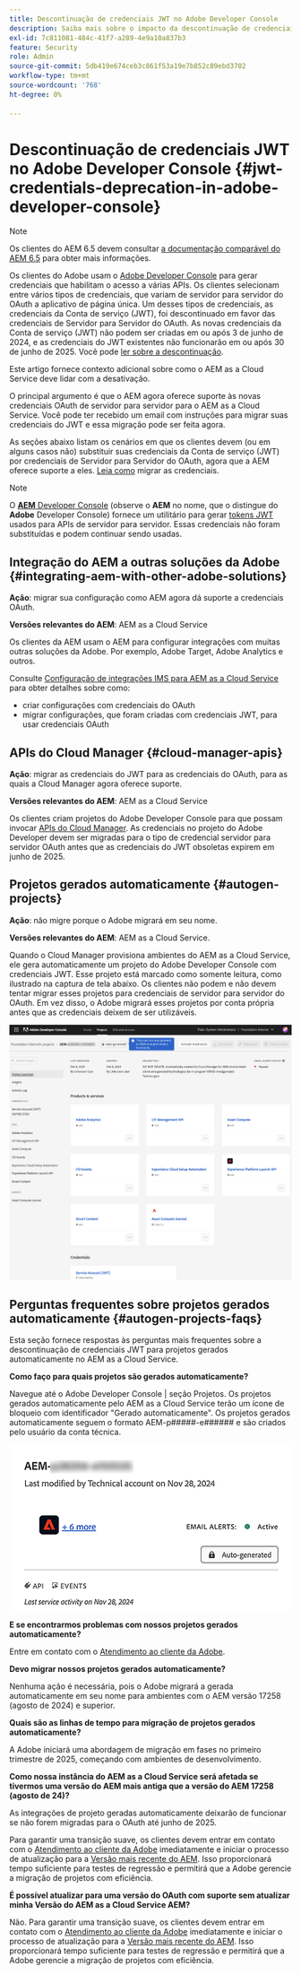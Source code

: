 ```yaml
---
title: Descontinuação de credenciais JWT no Adobe Developer Console
description: Saiba mais sobre o impacto da descontinuação de credenciais JWT no Adobe Developer Console no AEM.
exl-id: 7c811081-484c-41f7-a289-4e9a10a837b3
feature: Security
role: Admin
source-git-commit: 5db419e674ceb3c861f53a19e7b852c89ebd3702
workflow-type: tm+mt
source-wordcount: '768'
ht-degree: 0%

---
```


# Descontinuação de credenciais JWT no Adobe Developer Console {#jwt-credentials-deprecation-in-adobe-developer-console}

>[!NOTE]
>
>Os clientes do AEM 6.5 devem consultar [a documentação comparável do AEM 6.5](https://experienceleague.adobe.com/pt-br/docs/experience-manager-65/content/security/jwt-credentials-deprecation-in-adobe-developer-console) para obter mais informações.

Os clientes do Adobe usam o [Adobe Developer Console](https://developer.adobe.com/console) para gerar credenciais que habilitam o acesso a várias APIs. Os clientes selecionam entre vários tipos de credenciais, que variam de servidor para servidor do OAuth a aplicativo de página única. Um desses tipos de credenciais, as credenciais da Conta de serviço (JWT), foi descontinuado em favor das credenciais de Servidor para Servidor do OAuth. As novas credenciais da Conta de serviço (JWT) não podem ser criadas em ou após 3 de junho de 2024, e as credenciais do JWT existentes não funcionarão em ou após 30 de junho de 2025. Você pode [ler sobre a descontinuação](https://developer.adobe.com/developer-console/docs/guides/authentication/ServerToServerAuthentication/migration/).

Este artigo fornece contexto adicional sobre como o AEM as a Cloud Service deve lidar com a desativação.

O principal argumento é que o AEM agora oferece suporte às novas credenciais OAuth de servidor para servidor para o AEM as a Cloud Service. Você pode ter recebido um email com instruções para migrar suas credenciais do JWT e essa migração pode ser feita agora.

As seções abaixo listam os cenários em que os clientes devem (ou em alguns casos não) substituir suas credenciais da Conta de serviço (JWT) por credenciais de Servidor para Servidor do OAuth, agora que a AEM oferece suporte a eles. [Leia como](https://developer.adobe.com/developer-console/docs/guides/authentication/ServerToServerAuthentication/migration#migration-overview) migrar as credenciais.

>[!NOTE]
>
>O [**AEM** Developer Console](/help/implementing/developing/introduction/development-guidelines.md#crxde-lite-and-developer-console) (observe o **AEM** no nome, que o distingue do **Adobe** Developer Console) fornece um utilitário para gerar [tokens JWT](/help/implementing/developing/introduction/generating-access-tokens-for-server-side-apis.md) usados para APIs de servidor para servidor. Essas credenciais não foram substituídas e podem continuar sendo usadas.

## Integração do AEM a outras soluções da Adobe {#integrating-aem-with-other-adobe-solutions}

**Ação**: migrar sua configuração como AEM agora dá suporte a credenciais OAuth.

**Versões relevantes do AEM**: AEM as a Cloud Service

Os clientes da AEM usam o AEM para configurar integrações com muitas outras soluções da Adobe. Por exemplo, Adobe Target, Adobe Analytics e outros.

Consulte [Configuração de integrações IMS para AEM as a Cloud Service](/help/security/setting-up-ims-integrations-for-aem-as-a-cloud-service.md) para obter detalhes sobre como:

* criar configurações com credenciais do OAuth
* migrar configurações, que foram criadas com credenciais JWT, para usar credenciais OAuth

## APIs do Cloud Manager {#cloud-manager-apis}

**Ação**: migrar as credenciais do JWT para as credenciais do OAuth, para as quais a Cloud Manager agora oferece suporte.

**Versões relevantes do AEM**: AEM as a Cloud Service

Os clientes criam projetos do Adobe Developer Console para que possam invocar [APIs do Cloud Manager](https://developer.adobe.com/experience-cloud/cloud-manager/guides/getting-started/create-api-integration/). As credenciais no projeto do Adobe Developer devem ser migradas para o tipo de credencial servidor para servidor OAuth antes que as credenciais do JWT obsoletas expirem em junho de 2025.

## Projetos gerados automaticamente {#autogen-projects}

**Ação**: não migre porque o Adobe migrará em seu nome.

**Versões relevantes do AEM**: AEM as a Cloud Service.

Quando o Cloud Manager provisiona ambientes do AEM as a Cloud Service, ele gera automaticamente um projeto do Adobe Developer Console com credenciais JWT. Esse projeto está marcado como somente leitura, como ilustrado na captura de tela abaixo. Os clientes não podem e não devem tentar migrar esses projetos para credenciais de servidor para servidor do OAuth. Em vez disso, o Adobe migrará esses projetos por conta própria antes que as credenciais deixem de ser utilizáveis.

![Projetos gerados automaticamente](/help/security/assets/jwt-deprecation-autogen-projects.png)

## Perguntas frequentes sobre projetos gerados automaticamente {#autogen-projects-faqs}

Esta seção fornece respostas às perguntas mais frequentes sobre a descontinuação de credenciais JWT para projetos gerados automaticamente no AEM as a Cloud Service.

**Como faço para quais projetos são gerados automaticamente?**

Navegue até o Adobe Developer Console | seção Projetos.  Os projetos gerados automaticamente pelo AEM as a Cloud Service terão um ícone de bloqueio com identificador &quot;Gerado automaticamente&quot;.  Os projetos gerados automaticamente seguem o formato AEM-p#####-e###### e são criados pelo usuário da conta técnica.

![Projetos Gerados Automaticamente](/help/security/assets/jwt-alert.png)

**E se encontrarmos problemas com nossos projetos gerados automaticamente?**

Entre em contato com o [Atendimento ao cliente da Adobe](https://helpx.adobe.com/br/enterprise/using/support-for-experience-cloud.html).

**Devo migrar nossos projetos gerados automaticamente?**

Nenhuma ação é necessária, pois o Adobe migrará a gerada automaticamente em seu nome para ambientes com o AEM versão 17258 (agosto de 2024) e superior.

**Quais são as linhas de tempo para migração de projetos gerados automaticamente?**

A Adobe iniciará uma abordagem de migração em fases no primeiro trimestre de 2025, começando com ambientes de desenvolvimento.

**Como nossa instância do AEM as a Cloud Service será afetada se tivermos uma versão do AEM mais antiga que a versão do AEM 17258 (agosto de 24)?**

As integrações de projeto geradas automaticamente deixarão de funcionar se não forem migradas para o OAuth até junho de 2025.

Para garantir uma transição suave, os clientes devem entrar em contato com o [Atendimento ao cliente da Adobe](https://helpx.adobe.com/br/enterprise/using/support-for-experience-cloud.html) imediatamente e iniciar o processo de atualização para a [Versão mais recente do AEM](https://experienceleague.adobe.com/pt-br/docs/experience-manager-cloud-service/content/release-notes/maintenance/latest). Isso proporcionará tempo suficiente para testes de regressão e permitirá que a Adobe gerencie a migração de projetos com eficiência.

**É possível atualizar para uma versão do OAuth com suporte sem atualizar minha Versão do AEM as a Cloud Service AEM?**

Não. Para garantir uma transição suave, os clientes devem entrar em contato com o [Atendimento ao cliente da Adobe](https://helpx.adobe.com/br/enterprise/using/support-for-experience-cloud.html) imediatamente e iniciar o processo de atualização para a [Versão mais recente do AEM](https://experienceleague.adobe.com/pt-br/docs/experience-manager-cloud-service/content/release-notes/maintenance/latest). Isso proporcionará tempo suficiente para testes de regressão e permitirá que a Adobe gerencie a migração de projetos com eficiência.
